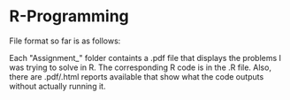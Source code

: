 # R-Programming

File format so far is as follows:

Each "Assignment_" folder containts a .pdf file that displays the problems I was trying to solve in R. The corresponding R code is in the .R file. Also, there are .pdf/.html reports available that show what the code outputs without actually running it.
